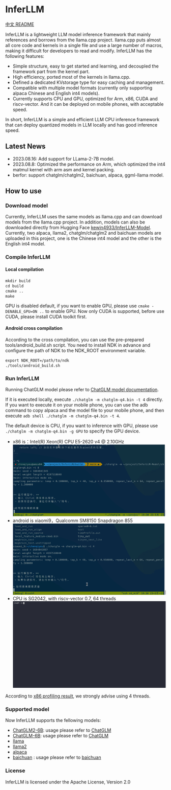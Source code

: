 # InferLLM 
[中文 README](./README_Chinese.md)

InferLLM is a lightweight LLM model inference framework that mainly references and borrows from the llama.cpp project. llama.cpp puts almost all core code and kernels in a single file and use a large number of macros, making it difficult for developers to read and modify. InferLLM has the following features:

- Simple structure, easy to get started and learning, and decoupled the framework part from the kernel part.
- High efficiency, ported most of the kernels in llama.cpp.
- Defined a dedicated KVstorage type for easy caching and management.
- Compatible with multiple model formats (currently only supporting alpaca Chinese and English int4 models).
- Currently supports CPU and GPU, optimized for Arm, x86, CUDA and riscv-vector. And it can be deployed on mobile phones, with acceptable speed.

In short, InferLLM is a simple and efficient LLM CPU inference framework that can deploy quantized models in LLM locally and has good inference speed.

## Latest News
- 2023.08.16: Add support for LLama-2-7B model.
- 2023.08.8: Optimized the performance on Arm, which optimized the int4 matmul kernel with arm asm and kernel packing.
- berfor: support chatglm/chatglm2, baichuan, alpaca, ggml-llama model.

## How to use
### Download model
Currently, InferLLM uses the same models as llama.cpp and can download models from the llama.cpp project. In addition, models can also be downloaded directly from Hugging Face [kewin4933/InferLLM-Model](https://huggingface.co/kewin4933/InferLLM-Model/tree/main). Currently, two alpaca, llama2, chatglm/chatglm2 and baichuan models are uploaded in this project, one is the Chinese int4 model and the other is the English int4 model.

### Compile InferLLM
#### Local compilation
```shell
mkdir build
cd build
cmake ..
make
```
GPU is disabled default, if you want to enable GPU, please use `cmake -DENABLE_GPU=ON ..` to enable GPU. Now only CUDA is supported, before use CUDA, please install CUDA toolkit first. 

#### Android cross compilation
According to the cross compilation, you can use the pre-prepared tools/android_build.sh script. You need to install NDK in advance and configure the path of NDK to the NDK_ROOT environment variable.
```shell
export NDK_ROOT=/path/to/ndk
./tools/android_build.sh
```
### Run InferLLM
Running ChatGLM model please refer to [ChatGLM model documentation](./application/chatglm/Readme.md).

If it is executed locally, execute `./chatglm -m chatglm-q4.bin -t 4` directly. If you want to execute it on your mobile phone, you can use the adb command to copy alpaca and the model file to your mobile phone, and then execute `adb shell ./chatglm -m chatglm-q4.bin -t 4`. 

The default device is CPU, if you want to inference with GPU, please use `./chatglm -m chatglm-q4.bin -g GPU` to specify the GPU device.

- x86 is：Intel(R) Xeon(R) CPU E5-2620 v4 @ 2.10GHz
![x86 running](./assets/ChatGLM-x86.gif )
- android is xiaomi9，Qualcomm SM8150 Snapdragon 855
![android running](./assets/arm-mi9.gif)
- CPU is SG2042, with riscv-vector 0.7, 64 threads
![sg2042 running](./assets/sg2042.gif)

According to [x86 profiling result](./docs/profile.md), we strongly advise using 4 threads.

### Supported model
Now InferLLM supports the fellowing models:
* [ChatGLM2-6B](https://github.com/THUDM/ChatGLM2-6B): usage please refer to [ChatGLM](./application/chatglm/Readme.md)
* [ChatGLM-6B](https://github.com/THUDM/ChatGLM-6B): usage please refer to [ChatGLM](./application/chatglm/Readme.md)
* [llama](https://github.com/facebookresearch/llama)
* [llama2](https://huggingface.co/meta-llama/Llama-2-7b-chat-hf)
* [alpaca](https://crfm.stanford.edu/2023/03/13/alpaca.html)
* [baichuan](https://github.com/baichuan-inc/baichuan-7B) : usage please refer to [baichuan](./application/baichuan/Readme.md)
### License
InferLLM is licensed under the Apache License, Version 2.0
